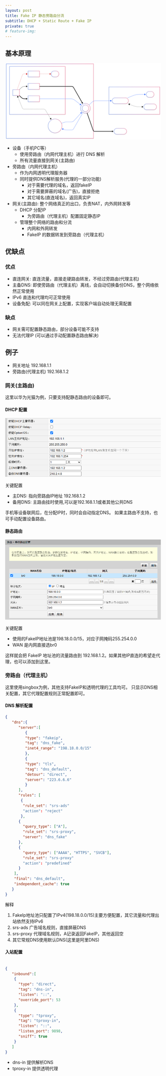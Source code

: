 ```yaml
---
layout: post
title: Fake IP 静态旁路由分流 
subtitle: DHCP + Static Route + Fake IP
private: true
# feature-img: 
---
```


## 基本原理

![FakeIP diagram](/assets/img/dhcp-static-route-fake-ip-bypass-mode/fakeip-diagram.svg)

* 设备（手机PC等）
   * 使用旁路由（内网代理主机）进行 DNS 解析
   * 所有流量直接到网关(主路由)
* 旁路由（内网代理主机）
   * 作为内网透明代理服务器
   * 同时提供DNS解析服务(代理的一部分功能)
      * 对于需要代理的域名，返回fakeIP
      * 对于需要屏蔽的域名(广告)，直接拒绝
      * 其它域名(直连域名)，返回真实IP
* 网关(主路由): 整个网络真正的出口，负责NAT，内外网转发等
   * DHCP 分配IP
      * 为旁路由（代理主机）配置固定静态IP
   * 管理整个网络的路由和分流
      * 内网和外网转发
      * FakeIP 的数据转发到旁路由（代理主机）

## 优缺点

### 优点

* 直连网关: 直连流量，直接走硬路由转发，不经过旁路由(代理主机)
* 主备DNS: 即使旁路由（代理主机）离线，会自动切换备份DNS，整个网络依然正常使用
* IPv6 直连和代理均可正常使用
* 设备免配: 可以同在网关上配置，实现客户端自动处理无需配置
### 缺点

* 网关需可配置静态路由，部分设备可能不支持
* 无法代理IP (可以通过手动配置静态路由解决)


## 例子

* 网关地址 192.168.1.1
* 旁路由(代理主机) 192.168.1.2


### 网关(主路由)

这里以华为光猫为例，只要支持配静态路由的设备即可。

#### DHCP 配置

![DHCP](/assets/img/dhcp-static-route-fake-ip-bypass-mode/dhcp-config.png)

关键配置

* 主DNS: 指向旁路由IP地址 192.168.1.2
* 备用DNS: 主路由挂时使用,可以是192.168.1.1或者其他公共DNS

手机等设备联网后，在分配IP时，同时会自动指定DNS。
如果主路由不支持，也可手动配置设备路由。

#### 静态路由

![Stati Route](/assets/img/dhcp-static-route-fake-ip-bypass-mode/static-route.png)

关键配置

* 使用的FakeIP地址池是198.18.0.0/15，对应子网掩码255.254.0.0
* WAN 是内网直接选br0

这样就会把 FakeIP 地址池的流量路由到 192.168.1.2。如果其他IP直连的希望走代理，也可以添加到这里。


### 旁路由（代理主机）

这里使用singbox为例，其他支持FakeIP和透明代理的工具均可。
只显示DNS相关配置，其它代理配置规则正常配置即可。

#### DNS 解析配置

```json
{
   "dns":{
      "server":[
         {
         "type": "fakeip",
         "tag": "dns_fake",
         "inet4_range": "198.18.0.0/15"
         },
         {
         "type": "tls",
         "tag": "dns_default",
         "detour": "direct",
         "server": "223.6.6.6"
         }
      ],
      "rules": [
       {
        "rule_set": "srs-ads"
        "action": "reject"
       },
      {
        "query_type": ["A"],
        "rule_set": "srs-proxy",
        "server": "dns_fake"
      },
      {
        "query_type": ["AAAA", "HTTPS", "SVCB"],
        "rule_set": "srs-proxy"
        "action": "predefined"
      }
    ],
    "final": "dns_default",
    "independent_cache": true
   }
}
```
解释
1. FakeIp地址池只配置了IPv4(198.18.0.0/15)主要方便配置，其它流量和代理出站依然支持IPv6
2. srs-ads 广告域名规则，直接屏蔽DNS
3. srs-proxy 代理域名规则，A记录返回FakeIP，其他返回空
4. 其它常规DNS使用默认DNS(这里是阿里DNS)


#### 入站配置

```json

{
   "inbound":[
    {
      "type": "direct",
      "tag": "dns-in",
      "listen": "::",
      "override_port": 53
    },
    {
      "type": "tproxy",
      "tag": "tproxy-in",
      "listen": "::",
      "listen_port": 9898,
      "sniff": true
    }
   ]
}
```

* dns-in 提供解析DNS
* tproxy-in 提供透明代理

